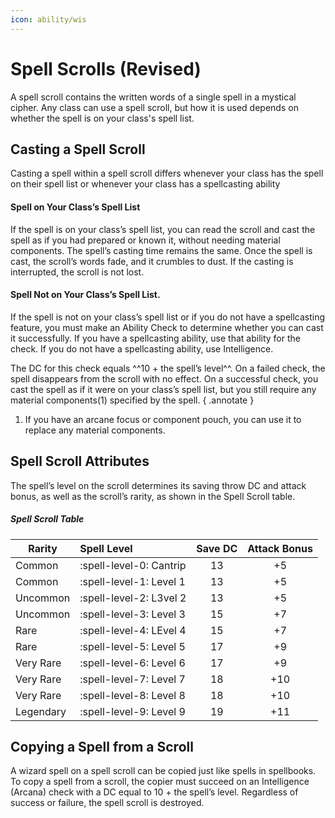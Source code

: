 ```yaml
---
icon: ability/wis
---
```


# Spell Scrolls (Revised)

A spell scroll contains the written words of a single spell in a mystical cipher. Any class can use a spell scroll, but how it is used depends on whether the spell is on your class's spell list.

## Casting a Spell Scroll

Casting a spell within a spell scroll differs whenever your class has the spell on their spell list or whenever your class has a spellcasting ability

#### Spell on Your Class’s Spell List

If the spell is on your class’s spell list, you can read the scroll and cast the spell as if you had prepared or known it, without needing material components. The spell’s casting time remains the same. Once the spell is cast, the scroll’s words fade, and it crumbles to dust. If the casting is interrupted, the scroll is not lost.

#### Spell Not on Your Class’s Spell List.

If the spell is not on your class’s spell list or if you do not have a spellcasting feature, you must make an Ability Check to determine whether you can cast it successfully. If you have a spellcasting ability, use that ability for the check. If you do not have a spellcasting ability, use Intelligence. 

The DC for this check equals ^^10 + the spell’s level^^. On a failed check, the spell disappears from the scroll with no effect. On a successful check, you cast the spell as if it were on your class’s spell list, but you still require any material components(1) specified by the spell.
{ .annotate }

1.  If you have an arcane focus or component pouch, you can use it to replace any material components.

## Spell Scroll Attributes

The spell’s level on the scroll determines its saving throw DC and attack bonus, as well as the scroll’s rarity, as shown in the Spell Scroll table.

##### Spell Scroll Table

| Rarity | Spell Level | Save DC | Attack Bonus |
|---|:--|:-:|:-:|
| Common | :spell-level-0: Cantrip | 13 | +5 |
| Common | :spell-level-1: Level 1 | 13 | +5 |
| Uncommon | :spell-level-2: L3vel 2 | 13 | +5 |
| Uncommon | :spell-level-3: Level 3 | 15 | +7 |
| Rare | :spell-level-4: LEvel 4 | 15 | +7 |
| Rare | :spell-level-5: Level 5 | 17 | +9 |
| Very Rare | :spell-level-6: Level 6 | 17 | +9 |
| Very Rare | :spell-level-7: Level 7 | 18 | +10 |
| Very Rare | :spell-level-8: Level 8 | 18 | +10 |
| Legendary | :spell-level-9: Level 9 | 19 | +11 |

## Copying a Spell from a Scroll

A wizard spell on a spell scroll can be copied just like spells in spellbooks. To copy a spell from a scroll, the copier must succeed on an Intelligence (Arcana) check with a DC equal to 10 + the spell’s level. Regardless of success or failure, the spell scroll is destroyed.
